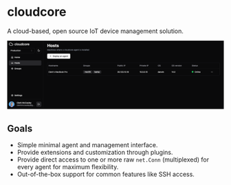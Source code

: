 # cloudcore
A cloud-based, open source IoT device management solution.

![](assets/img.png)

## Goals
* Simple minimal agent and management interface.
* Provide extensions and customization through plugins.
* Provide direct access to one or more raw `net.Conn` (multiplexed) for every agent for maximum flexibility.
* Out-of-the-box support for common features like SSH access.
